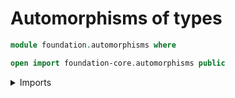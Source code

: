 # Automorphisms of types

```agda
module foundation.automorphisms where

open import foundation-core.automorphisms public
```

<details><summary>Imports</summary>

```agda

```

</details>

